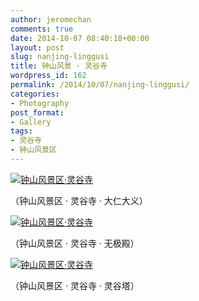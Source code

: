 ```yaml
---
author: jeromechan
comments: true
date: 2014-10-07 08:40:18+00:00
layout: post
slug: nanjing-linggusi
title: 钟山风景 · 灵谷寺
wordpress_id: 162
permalink: /2014/10/07/nanjing-linggusi/
categories:
- Photography
post_format:
- Gallery
tags:
- 灵谷寺
- 钟山风景区
---
```


[![钟山风景区·灵谷寺](http://aboutcoder.com/wp-content/uploads/2014/10/psb-2.jpeg)](http://aboutcoder.com/wp-content/uploads/2014/10/psb-2.jpeg)


（钟山风景区 · 灵谷寺 · 大仁大义）


[![钟山风景区·灵谷寺](http://aboutcoder.com/wp-content/uploads/2014/10/psb1-1024x496.jpeg)](http://aboutcoder.com/wp-content/uploads/2014/10/psb1.jpeg)


（钟山风景区 · 灵谷寺 · 无极殿）


[![钟山风景区·灵谷寺](http://aboutcoder.com/wp-content/uploads/2014/10/psb-1.jpeg)](http://aboutcoder.com/wp-content/uploads/2014/10/psb-1.jpeg)

（钟山风景区 · 灵谷寺 · 灵谷塔）
